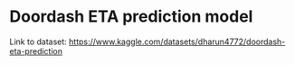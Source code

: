 # Doordash ETA prediction model
Link to dataset: https://www.kaggle.com/datasets/dharun4772/doordash-eta-prediction
